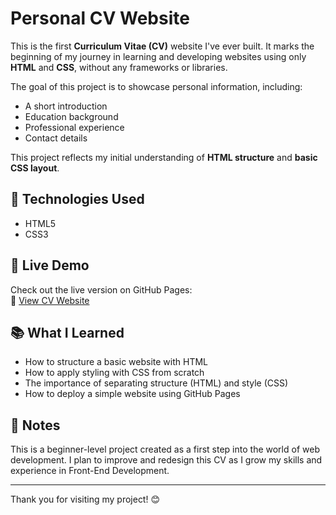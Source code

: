 # Personal CV Website

This is the first **Curriculum Vitae (CV)** website I've ever built. It marks the beginning of my journey in learning and developing websites using only **HTML** and **CSS**, without any frameworks or libraries.

The goal of this project is to showcase personal information, including:
- A short introduction
- Education background
- Professional experience
- Contact details

This project reflects my initial understanding of **HTML structure** and **basic CSS layout**.

## 🔧 Technologies Used
- HTML5
- CSS3

## 🚀 Live Demo
Check out the live version on GitHub Pages:  
🔗 [View CV Website](https://khoerunnisasy.github.io/personal-cv/)

## 📚 What I Learned
- How to structure a basic website with HTML
- How to apply styling with CSS from scratch
- The importance of separating structure (HTML) and style (CSS)
- How to deploy a simple website using GitHub Pages

## 📝 Notes
This is a beginner-level project created as a first step into the world of web development. I plan to improve and redesign this CV as I grow my skills and experience in Front-End Development.

---

Thank you for visiting my project! 😊
